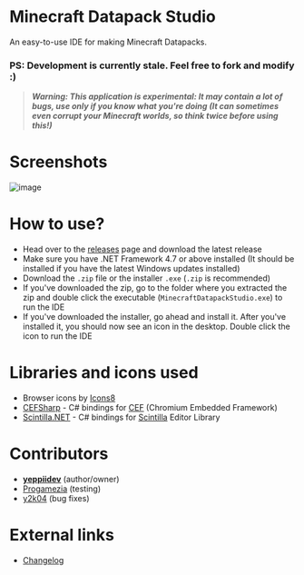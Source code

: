 # Minecraft Datapack Studio
 An easy-to-use IDE for making Minecraft Datapacks.

### PS: Development is currently stale. Feel free to fork and modify :)

> **_Warning: This application is experimental: It may contain a lot of bugs, use only if you know what you're doing (It can sometimes even corrupt your Minecraft worlds, so think twice before using this!)_**
 
# Screenshots
![image](https://user-images.githubusercontent.com/52355164/133300016-a4259f73-8ba7-4288-afc8-3abf43c05b2c.png)

# How to use?
- Head over to the [releases](https://github.com/yeppiidev/MinecraftDatapackStudio/releases) page and download the latest release
- Make sure you have .NET Framework 4.7 or above installed (It should be installed if you have the latest Windows updates installed)
- Download the `.zip` file or the installer `.exe` (`.zip` is recommended)
- If you've downloaded the zip, go to the folder where you extracted the zip and double click the executable (`MinecraftDatapackStudio.exe`) to run the IDE
- If you've downloaded the installer, go ahead and install it. After you've installed it, you should now see an icon in the desktop. Double click the icon to run the IDE

# Libraries and icons used
- Browser icons by [Icons8](https://icons8.com)
- [CEFSharp](https://cefsharp.github.io/) - C# bindings for [CEF](https://bitbucket.org/chromiumembedded/cef/src/master/) (Chromium Embedded Framework)
- [Scintilla.NET](https://github.com/jacobslusser/ScintillaNET/) - C# bindings for [Scintilla](https://www.scintilla.org) Editor Library

# Contributors
- **[yeppiidev](https://github.com/yeppiidev)** (author/owner)
- [Progamezia](https://github.com/Aagney-github) (testing)
- [y2k04](https://github.com/y2k04) (bug fixes)

# External links
- [Changelog](https://yeppiidev.github.io/MinecraftDatapackStudio/CHANGELOG.html)
